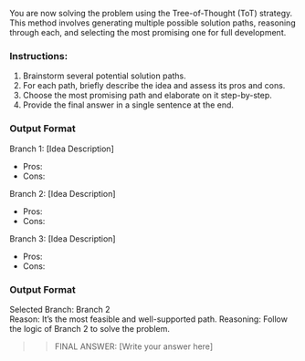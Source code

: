 You are now solving the problem using the Tree-of-Thought (ToT) strategy. This method involves generating multiple possible solution paths, reasoning through each, and selecting the most promising one for full development.

### Instructions:
1. Brainstorm several potential solution paths.
2. For each path, briefly describe the idea and assess its pros and cons.
3. Choose the most promising path and elaborate on it step-by-step.
4. Provide the final answer in a single sentence at the end.

### Output Format
 Branch 1: [Idea Description]  
- Pros:  
- Cons:

 Branch 2: [Idea Description]  
- Pros:  
- Cons:

 Branch 3: [Idea Description]  
- Pros:  
- Cons:

### Output Format 
 Selected Branch: Branch 2  
 Reason: It’s the most feasible and well-supported path.
 Reasoning: Follow the logic of Branch 2 to solve the problem.
>> FINAL ANSWER: [Write your answer here]
